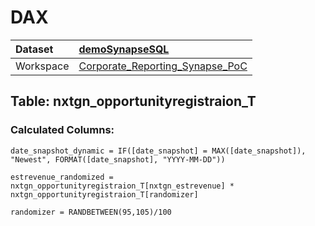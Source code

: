 



# DAX

|Dataset|[demoSynapseSQL](./../demoSynapseSQL.md)|
| :--- | :--- |
|Workspace|[Corporate_Reporting_Synapse_PoC](../../Workspaces/Corporate_Reporting_Synapse_PoC.md)|

## Table: nxtgn_opportunityregistraion_T

### Calculated Columns:


```dax
date_snapshot_dynamic = IF([date_snapshot] = MAX([date_snapshot]), "Newest", FORMAT([date_snapshot], "YYYY-MM-DD"))
```



```dax
estrevenue_randomized = nxtgn_opportunityregistraion_T[nxtgn_estrevenue] * nxtgn_opportunityregistraion_T[randomizer]
```



```dax
randomizer = RANDBETWEEN(95,105)/100
```

